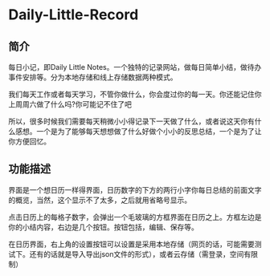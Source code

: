 # Daily-Little-Record
## 简介
每日小记，即Daily Little Notes。一个独特的记录网站，做每日简单小结，做待办事件安排等。分为本地存储和线上存储数据两种模式。

我们每天工作或者每天学习，不管你做什么，你会度过你的每一天。你还能记住你上周周六做了什么吗?你可能记不住了吧

所以，很多时候我们需要每天稍微小小得记录下一天做了什么，或者说这天你有什么感想。一个是为了能够每天想想做了什么好做个小小的反思总结，一个是为了让你方便回忆。

## 功能描述
界面是一个想日历一样得界面，日历数字的下方的两行小字你每日总结的前面文字的概览，当然，这个显示不了太多，之后就用省略号显示。

点击日历上的每格子数字，会弹出一个毛玻璃的方框界面在日历之上。方框左边是你的小结内容，右边是几个按钮。按钮包括，编辑、保存等。

在日历界面，右上角的设置按钮可以设置是采用本地存储（网页的话，可能需要测试下。还有的话就是导入导出json文件的形式），或者云存储（需登录，空间有限制）

